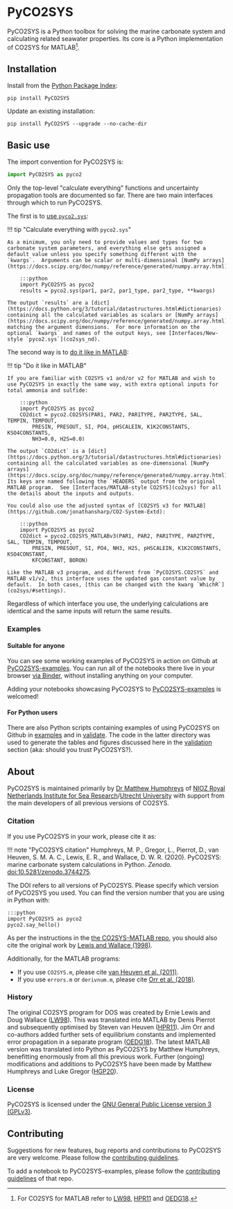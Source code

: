 # PyCO2SYS

PyCO2SYS is a Python toolbox for solving the marine carbonate system and calculating related seawater properties.  Its core is a Python implementation of CO2SYS for MATLAB[^1].

## Installation

Install from the [Python Package Index](https://pypi.org/project/PyCO2SYS/):

    pip install PyCO2SYS

Update an existing installation:

    pip install PyCO2SYS --upgrade --no-cache-dir

## Basic use

The import convention for PyCO2SYS is:

```python
import PyCO2SYS as pyco2
```

Only the top-level "calculate everything" functions and uncertainty propagation tools are documented so far.  There are two main interfaces through which to run PyCO2SYS.

The first is to [use `pyco2.sys`](co2sys_nd):

!!! tip "Calculate everything with `pyco2.sys`"

    As a minimum, you only need to provide values and types for two carbonate system parameters, and everything else gets assigned a default value unless you specify something different with the `kwargs`.  Arguments can be scalar or multi-dimensional [NumPy arrays](https://docs.scipy.org/doc/numpy/reference/generated/numpy.array.html).

        :::python
        import PyCO2SYS as pyco2
        results = pyco2.sys(par1, par2, par1_type, par2_type, **kwargs)

    The output `results` are a [dict](https://docs.python.org/3/tutorial/datastructures.html#dictionaries) containing all the calculated variables as scalars or [NumPy arrays](https://docs.scipy.org/doc/numpy/reference/generated/numpy.array.html), matching the argument dimensions.  For more information on the optional `kwargs` and names of the output keys, see [Interfaces/New-style `pyco2.sys`](co2sys_nd).

The second way is to [do it like in MATLAB](co2sys):

!!! tip "Do it like in MATLAB"

    If you are familiar with CO2SYS v1 and/or v2 for MATLAB and wish to use PyCO2SYS in exactly the same way, with extra optional inputs for total ammonia and sulfide:

        :::python
        import PyCO2SYS as pyco2
        CO2dict = pyco2.CO2SYS(PAR1, PAR2, PAR1TYPE, PAR2TYPE, SAL, TEMPIN, TEMPOUT,
            PRESIN, PRESOUT, SI, PO4, pHSCALEIN, K1K2CONSTANTS, KSO4CONSTANTS,
            NH3=0.0, H2S=0.0)

    The output `CO2dict` is a [dict](https://docs.python.org/3/tutorial/datastructures.html#dictionaries) containing all the calculated variables as one-dimensional [NumPy arrays](https://docs.scipy.org/doc/numpy/reference/generated/numpy.array.html).  Its keys are named following the `HEADERS` output from the original MATLAB program.  See [Interfaces/MATLAB-style CO2SYS](co2sys) for all the details about the inputs and outputs.

    You could also use the adjusted syntax of [CO2SYS v3 for MATLAB](https://github.com/jonathansharp/CO2-System-Extd):

        :::python
        import PyCO2SYS as pyco2
        CO2dict = pyco2.CO2SYS_MATLABv3(PAR1, PAR2, PAR1TYPE, PAR2TYPE, SAL, TEMPIN, TEMPOUT,
            PRESIN, PRESOUT, SI, PO4, NH3, H2S, pHSCALEIN, K1K2CONSTANTS, KSO4CONSTANT,
            KFCONSTANT, BORON)

    Like the MATLAB v3 program, and different from `PyCO2SYS.CO2SYS` and MATLAB v1/v2, this interface uses the updated gas constant value by default.  In both cases, [this can be changed with the kwarg `WhichR`](co2sys/#settings).

Regardless of which interface you use, the underlying calculations are identical and the same inputs will return the same results.

### Examples

#### Suitable for anyone

You can see some working examples of PyCO2SYS in action on Github at [PyCO2SYS-examples](https://github.com/mvdh7/PyCO2SYS-examples).  You can run all of the notebooks there live in your browser [via Binder](https://mybinder.org/v2/gh/mvdh7/PyCO2SYS-examples/master), without installing anything on your computer.

Adding your notebooks showcasing PyCO2SYS to [PyCO2SYS-examples](https://github.com/mvdh7/PyCO2SYS-examples) is welcomed!

#### For Python users

There are also Python scripts containing examples of using PyCO2SYS on Github in [examples](https://github.com/mvdh7/PyCO2SYS/tree/master/examples) and in [validate](https://github.com/mvdh7/PyCO2SYS/tree/master/validate).  The code in the latter directory was used to generate the tables and figures discussed here in the [validation](validate) section (aka: should you trust PyCO2SYS?).

## About

PyCO2SYS is maintained primarily by [Dr Matthew Humphreys](https://mvdh.xyz/) of [NIOZ Royal Netherlands Institute for Sea Research](https://www.nioz.nl/en)/[Utrecht University](https://www.uu.nl/en) with support from the main developers of all previous versions of CO2SYS.

### Citation

If you use PyCO2SYS in your work, please cite it as:

!!! note "PyCO2SYS citation"
    Humphreys, M. P., Gregor, L., Pierrot, D., van Heuven, S. M. A. C., Lewis, E. R., and Wallace, D. W. R. (2020).  PyCO2SYS: marine carbonate system calculations in Python.  *Zenodo.*  [doi:10.5281/zenodo.3744275](http://doi.org/10.5281/zenodo.3744275).

The DOI refers to all versions of PyCO2SYS.  Please specify which version of PyCO2SYS you used.  You can find the version number that you are using in Python with:

    :::python
    import PyCO2SYS as pyco2
    pyco2.say_hello()

As per the instructions in the [the CO2SYS-MATLAB repo](https://github.com/jamesorr/CO2SYS-MATLAB), you should also cite the original work by [Lewis and Wallace (1998)](refs/#l).

Additionally, for the MATLAB programs:

  * If you use `CO2SYS.m`, please cite [van Heuven et al. (2011)](refs/#h).
  * If you use `errors.m` or `derivnum.m`, please cite [Orr et al. (2018)](refs/#o).

### History

The original CO2SYS program for DOS was created by Ernie Lewis and Doug Wallace ([LW98](refs/#l)).  This was translated into MATLAB by Denis Pierrot and subsequently optimised by Steven van Heuven ([HPR11](refs/#h)).  Jim Orr and co-authors added further sets of equilibrium constants and implemented error propagation in a separate program ([OEDG18](refs/#o)).  The latest MATLAB version was translated into Python as PyCO2SYS by Matthew Humphreys, benefitting enormously from all this previous work.  Further (ongoing) modifications and additions to PyCO2SYS have been made by Matthew Humphreys and Luke Gregor ([HGP20](refs/#h)).

### License

PyCO2SYS is licensed under the [GNU General Public License version 3 (GPLv3)](https://www.gnu.org/licenses/gpl-3.0.en.html).

## Contributing

Suggestions for new features, bug reports and contributions to PyCO2SYS are very welcome.  Please follow the [contributing guidelines](https://github.com/mvdh7/PyCO2SYS/blob/master/CONTRIBUTING.md).

To add a notebook to PyCO2SYS-examples, please follow the [contributing guidelines](https://github.com/mvdh7/PyCO2SYS-examples#contributing) of that repo.

[^1]: For CO2SYS for MATLAB refer to [LW98](refs/#l), [HPR11](refs/#h) and [OEDG18](refs/#o).
